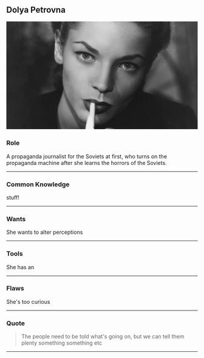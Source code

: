 
Dolya Petrovna
--------------

![profile][]

### Role ###

A propaganda journalist for the Soviets at first,
who turns on the propaganda machine after she learns the horrors of the Soviets.

---


### Common Knowledge ###

stuff!

---


### Wants ###

She wants to alter perceptions

---


### Tools ###

She has an

---

### Flaws ###

She's too curious

---


### Quote ###

> The people need to be told what's going on,
> but we can tell them plenty something something etc

---


[profile]: <https://raw.githubusercontent.com/evan-erdos/trail-of-cthulhu/master/assets/dolya.png>

